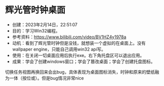 # 辉光管时钟桌面
- 创建：2023年2月14日，22:51:07
- 目的：学习Win32编程。
- 参考资料：https://www.bilibili.com/video/BV1HZ4y1978a
- 动机：看到了辉光管时钟但是没钱，就想装一个虚拟的在桌面上。没有wallpaper engine，只能自己调用win32 api写。
- 使用：在关闭一切桌面应用后执行exe。右下角托盘区可以退出应用。
- 成果：学会了创建windows窗口；学会了篡改桌面；学会了创建托盘图标。

切换任务视图再换回来会出bug，具体表现为桌面图标消失，时钟和原来的壁纸融为一体（按位或）。但是bug情况非常nice